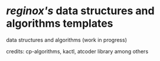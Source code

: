 # _reginox's_ data structures and algorithms templates
data structures and algorithms (work in progress)

credits: cp-algorithms, kactl, atcoder library among others
